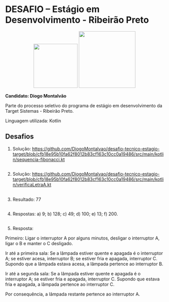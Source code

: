 # DESAFIO – Estágio em Desenvolvimento - Ribeirão Preto
<p align="center">
  <img width="140" src="https://github.com/user-attachments/assets/0c3c58d3-44c9-4d22-b24c-fe9e87acf0ce">
  <img width="180" src="https://github.com/user-attachments/assets/a292a77f-0981-4095-9d14-498c41b3c04d">
</p>

**Candidato: Diogo Montalvão**

Parte do processo seletivo do programa de estágio em desenvolvimento da Target Sistemas - Ribeirão Preto.

Linguagem utilizada: Kotlin

## Desafios

1) Solução: https://github.com/DiogoMontalvao/desafio-tecnico-estagio-target/blob/cfb18e95b10fa62f8012b83cf163c10cc0a19486/src/main/kotlin/sequencia-fibonacci.kt

##
2) Solução: https://github.com/DiogoMontalvao/desafio-tecnico-estagio-target/blob/cfb18e95b10fa62f8012b83cf163c10cc0a19486/src/main/kotlin/verificaLetraA.kt

##
3) Resultado: 77

##
4) Respostas: a) 9; b) 128; c) 49; d) 100; e) 13; f) 200.

##
5) Resposta:
   
Primeiro: Ligar o interruptor A por alguns minutos, desligar o interruptor A, ligar o B e manter o C desligado.

Ir até a primeira sala: Se a lâmpada estiver quente e apagada é o interruptor A; se estiver acesa, interruptor B; se estiver fria e apagada, interruptor C. Supondo que a lâmpada estava acesa, a lâmpada pertence ao interruptor B.

Ir até a segunda sala: Se a lâmpada estiver quente e apagada é o interruptor A; se estiver fria e apagada, interruptor C. Supondo que estava fria e apagada, a lâmpada pertence ao interruptor C.

Por consequência, a lâmpada restante pertence ao interruptor A.
